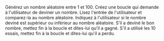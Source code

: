 Générez un nombre aléatoire entre 1 et 100.
Créez une boucle qui demande à l'utilisateur de deviner un nombre.
Lisez l'entrée de l'utilisateur et comparez-la au nombre aléatoire.
Indiquez à l'utilisateur si le nombre deviné est supérieur ou inférieur au nombre aléatoire.
S'il a deviné le bon nombre, mettez fin à la boucle et dites-lui qu'il a gagné.
S'il a utilisé les 10 essais, mettez fin à la boucle et dites-lui qu'il a perdu. 

